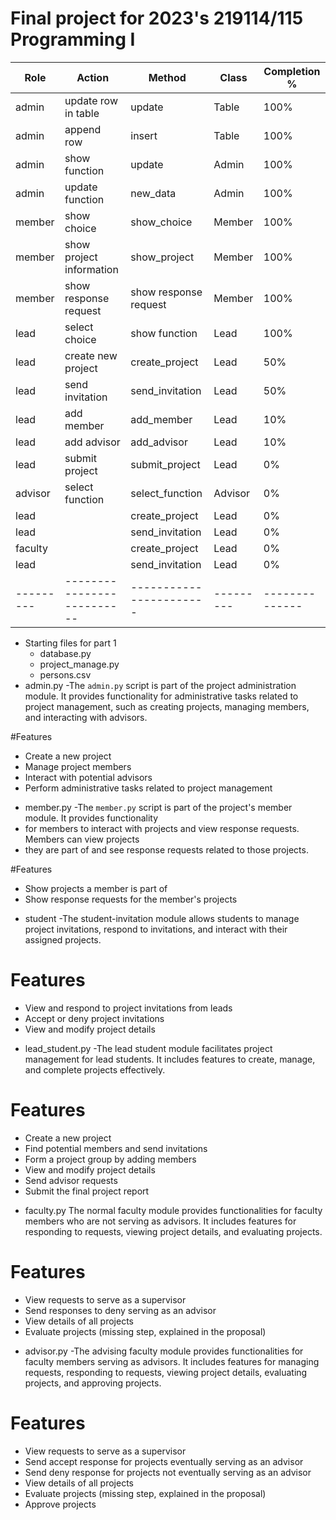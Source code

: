 # Final project for 2023's 219114/115 Programming I
| Role      | Action                     | Method                  | Class     | Completion %   |
|-----------|----------------------------|-------------------------|-----------|----------------|
| admin     | update row in table        | update                  | Table     | 100%           |
| admin     | append row                 | insert                  | Table     | 100%           |
| admin     | show function              | update                  | Admin     | 100%           |
| admin     | update function            | new_data                | Admin     | 100%           |
| member    | show choice                | show_choice             | Member    | 100%           |
| member    | show project information   | show_project            | Member    | 100%           |
| member    | show response request      | show response request   | Member    | 100%           |
| lead      | select choice              | show function           | Lead      | 100%           |
| lead      | create new project         | create_project          | Lead      | 50%            |
| lead      | send invitation            | send_invitation         | Lead      | 50%            |
| lead      | add member                 | add_member              | Lead      | 10%            |
| lead      | add advisor                | add_advisor             | Lead      | 10%            |
| lead      | submit project             | submit_project          | Lead      | 0%             |
| advisor   | select function            | select_function         | Advisor   | 0%             |
| lead      |                            | create_project          | Lead      | 0%             |
| lead      |                            | send_invitation         | Lead      | 0%             |
| faculty   |                            | create_project          | Lead      | 0%             |
| lead      |                            | send_invitation         | Lead      | 0%             |
| --------- | -------------------------- | ----------------------- | --------- | -------------- |


* Starting files for part 1
  - database.py
  - project_manage.py
  - persons.csv
* admin.py
-The `admin.py` script is part of the project administration module. It provides 
functionality for administrative tasks related to project management, such as creating projects, 
managing members, and interacting with advisors.

#Features
- Create a new project
- Manage project members
- Interact with potential advisors
- Perform administrative tasks related to project management

* member.py
-The `member.py` script is part of the project's member module. It provides functionality 
* for members to interact with projects and view response requests. Members can view projects
* they are part of and see response requests related to those projects.

#Features
- Show projects a member is part of
- Show response requests for the member's projects

* student
-The student-invitation module allows students to manage project invitations, respond to invitations,
and interact with their assigned projects.

# Features
- View and respond to project invitations from leads
- Accept or deny project invitations
- View and modify project details

* lead_student.py
-The lead student module facilitates project management for lead students. It includes features to create, 
manage, and complete projects effectively.

# Features
- Create a new project
- Find potential members and send invitations
- Form a project group by adding members
- View and modify project details
- Send advisor requests
- Submit the final project report

* faculty.py
The normal faculty module provides functionalities for faculty members who are 
not serving as advisors. It includes features for responding to requests, 
viewing project details, and evaluating projects.

# Features
- View requests to serve as a supervisor
- Send responses to deny serving as an advisor
- View details of all projects
- Evaluate projects (missing step, explained in the proposal)

* advisor.py
-The advising faculty module provides functionalities for faculty members serving as advisors.
It includes features for managing requests, responding to requests, viewing project details, evaluating projects, 
and approving projects.

# Features
- View requests to serve as a supervisor
- Send accept response for projects eventually serving as an advisor
- Send deny response for projects not eventually serving as an advisor
- View details of all projects
- Evaluate projects (missing step, explained in the proposal)
- Approve projects








 

